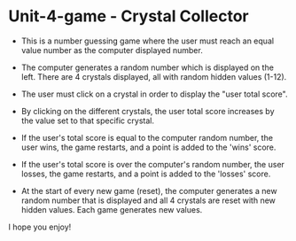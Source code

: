# Unit-4-game - Crystal Collector

- This is a number guessing game where the user must reach an equal value number as the computer displayed number.

- The computer generates a random number which is displayed on the left.
There are 4 crystals displayed, all with random hidden values (1-12).

- The user must click on a crystal in order to display the "user total score".

- By clicking on the different crystals, the user total score increases by the value set to that specific crystal. 

- If the user's total score is equal to the computer random number, the user wins, the game restarts, and a point is added to the 'wins' score.

- If the user's total score is over the computer's random number, the user losses, the game restarts, and a point is added to the 'losses' score.

- At the start of every new game (reset), the computer generates a new random number that is displayed and all 4 crystals are reset with new hidden values. Each game generates new values.


I hope you enjoy!